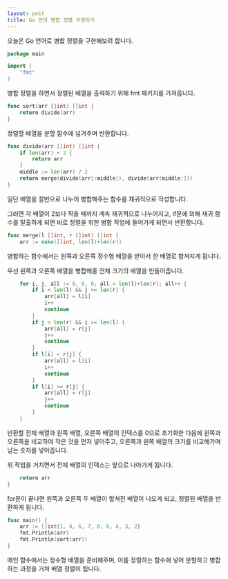 ```yaml
---
layout: post
title: Go 언어 병합 정렬 구현하기
---
```


오늘은 Go 언어로 병합 정렬을 구현해보려 합니다.

```go
package main

import (
	"fmt"
)
```

병합 정렬을 하면서 정렬된 배열을 출력하기 위해 fmt 패키지를 가져옵니다.

```go
func sort(arr []int) []int {
	return divide(arr)
}
```

정렬할 배열을 분할 함수에 넘겨주며 반환합니다.

```go
func divide(arr []int) []int {
	if len(arr) < 2 {
		return arr
	}
	middle := len(arr) / 2
	return merge(divide(arr[:middle]), divide(arr[middle:]))
}
```

일단 배열을 절반으로 나누어 병합해주는 함수를 재귀적으로 작성합니다.

그러면 각 배열이 2보다 작을 때까지 계속 재귀적으로 나누어지고, if문에 의해 재귀 함수를 탈출하게 되면 바로 정렬을 위한 병합 작업에 들어가게 되면서 반환합니다.

```go
func merge(l []int, r []int) []int {
	arr := make([]int, len(l)+len(r))
```

병합하는 함수에서는 왼쪽과 오른쪽 정수형 배열을 받아서 한 배열로 합쳐지게 됩니다.

우선 왼쪽과 오른쪽 배열을 병합해줄 전체 크기의 배열을 만들어줍니다.

```go
	for i, j, all := 0, 0, 0; all < len(l)+len(r); all++ {
		if i < len(l) && j >= len(r) {
			arr[all] = l[i]
			i++
			continue
		}
		if j < len(r) && i >= len(l) {
			arr[all] = r[j]
			j++
			continue
		}
		if l[i] < r[j] {
			arr[all] = l[i]
			i++
			continue
		}
		if l[i] >= r[j] {
			arr[all] = r[j]
			j++
			continue
		}
    }
```

반환할 전체 배열과 왼쪽 배열, 오른쪽 배열의 인덱스를 0으로 초기화한 다음에 왼쪽과 오른쪽을 비교하여 작은 것을 먼저 넣어주고, 오른쪽과 왼쪽 배열의 크기를 비교해가며 남는 숫자를 넣어줍니다.

위 작업을 거치면서 전체 배열의 인덱스는 앞으로 나아가게 됩니다.

```go
	return arr
}
```

for문이 끝나면 왼쪽과 오른쪽 두 배열이 합쳐진 배열이 나오게 되고, 정렬된 배열을 반환하게 됩니다.

```go
func main() {
	arr := []int{1, 4, 6, 7, 8, 6, 4, 3, 2}
	fmt.Println(arr)
	fmt.Println(sort(arr))
}
```

메인 함수에서는 정수형 배열을 준비해주며, 이를 정렬하는 함수에 넣어 분할하고 병합하는 과정을 거쳐 배열 정렬이 됩니다.